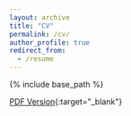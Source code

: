 ```yaml
---
layout: archive
title: "CV"
permalink: /cv/
author_profile: true
redirect_from:
  - /resume
---
```


{% include base_path %}

[PDF Version](https://drive.google.com/file/d/11_BkTFhodZsv9rsiXDVPmJ8ahv68UE6h/view?usp=share_link){:target="_blank"}

<!---
 
Academic Appointments
======
* Assistant Professor, Department of Agricultural, Environmental, and Development Economics, The Ohio State University (Aug. 2023-)

* Postdoctoral Research Associate, Charles Dyson School of Applied Economics and Management, Cornell University (Jun. 2021–May 2023)


* Fall 2015: Research Assistant
  * Github University
  * Duties included: Merging pull requests
  * Supervisor: Professor Hub


Education
======
* Ph.D in Economics, Iowa State University, 2021
* M.S. in Agricultural and Resource Economics, University of California, Davis, 2015
* B.S. in Agricultural Economics, National Taiwan University, 2012
  
Skills
======
* Skill 1
* Skill 2
  * Sub-skill 2.1
  * Sub-skill 2.2
  * Sub-skill 2.3
* Skill 3

Publications
======
  <ul>{% for post in site.publications %}
    {% include archive-single-cv.html %}
  {% endfor %}</ul>
  
Talks
======
  <ul>{% for post in site.talks %}
    {% include archive-single-talk-cv.html %}
  {% endfor %}</ul>
  
Teaching
======
  <ul>{% for post in site.teaching %}
    {% include archive-single-cv.html %}
  {% endfor %}</ul>
  
Service and leadership
======
* Currently signed in to 43 different slack teams

--->
